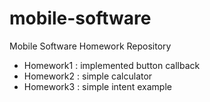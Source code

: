 mobile-software
===============

Mobile Software Homework Repository

* Homework1 : implemented button callback
* Homework2 : simple calculator
* Homework3 : simple intent example

